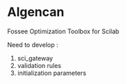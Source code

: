 # Algencan
Fossee Optimization Toolbox for Scilab

Need to develop :
1. sci_gateway
2. validation rules
3. initialization parameters

